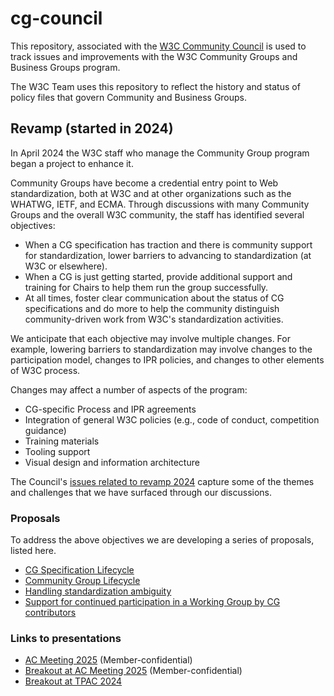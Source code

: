 # cg-council
This repository, associated with the [W3C Community Council](https://www.w3.org/community/council/) is used to track issues and improvements with the W3C Community Groups and Business Groups program.

The W3C Team uses this repository to reflect the history and status of policy files that govern Community and Business Groups.

## Revamp (started in 2024)

In April 2024 the W3C staff who manage the Community Group program began a project to enhance it. 

Community Groups have become a credential entry point to Web standardization, both at W3C and at other organizations such as the WHATWG, IETF, and ECMA. Through discussions with many Community Groups and the overall W3C community, the staff has identified several objectives:

* When a CG specification has traction and there is community support for standardization, lower barriers to advancing to standardization (at W3C or elsewhere).
* When a CG is just getting started, provide additional support and training for Chairs to help them run the group successfully.
* At all times, foster clear communication about the status of CG specifications and do more to help the community distinguish community-driven work from W3C's standardization activities.

We anticipate that each objective may involve multiple changes. For
example, lowering barriers to standardization may involve changes to
the participation model, changes to IPR policies, and changes to other
elements of W3C process.

Changes may affect a number of aspects of the program:

* CG-specific Process and IPR agreements
* Integration of general W3C policies (e.g., code of conduct, competition guidance)
* Training materials
* Tooling support
* Visual design and information architecture

The Council's [issues related to revamp 2024](https://github.com/w3c/cg-council/labels/revamp-2024) capture some of the themes and challenges that we have surfaced through our discussions.

### Proposals

To address the above objectives we are developing a series of proposals, listed here.

* [CG Specification Lifecycle](proposals/spec-lifecycle.md)
* [Community Group Lifecycle](proposals/cg-lifecycle.md)
* [Handling standardization ambiguity](proposals/handling-ambiguity.md)
* [Support for continued participation in a Working Group by CG contributors](proposals/continued-participation.md)

### Links to presentations

* [AC Meeting 2025](https://www.w3.org/2025/Talks/cg-enhancements-ac2025.pdf) (Member-confidential)
* [Breakout at AC Meeting 2025](https://www.w3.org/2025/Talks/cg-breakout-ac2025.pdf) (Member-confidential)
* [Breakout at TPAC 2024](https://www.w3.org/2024/Talks/TPAC/cg-breakout/)
